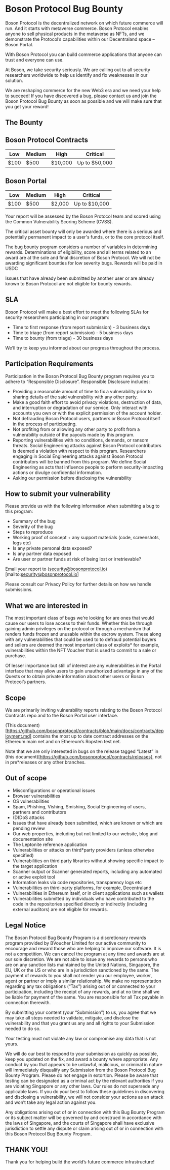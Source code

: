 # Boson Protocol Bug Bounty

Boson Protocol is the decentralized network on which future commerce will run. And it starts with metaverse commerce. Boson Protocol enables anyone to sell physical products in the metaverse as NFTs, and we demonstrate the Protocol’s capabilities within our Decentraland space – Boson Portal.

With Boson Protocol you can build commerce applications that anyone can trust and everyone can use.

At Boson, we take security seriously. We are calling out to all security researchers worldwide to help us identify and fix weaknesses in our solution. 

We are reshaping commerce for the new Web3 era and we need your help to succeed! If you have discovered a bug, please contact us and join the Boson Protocol Bug Bounty as soon as possible and we will make sure that you get your reward!

## The Bounty

## Boson Protocol Contracts

|Low |Medium|High    |Critical      |
|----|------|--------|--------------|
|$100 |$500 |$10,000 |Up to $50,000 |

## Boson Portal

|Low  |Medium|High    |Critical     |
|-----|------|--------|-------------|
|$100 |$500  |$2,000  |Up to $10,000|

Your report will be assessed by the Boson Protocol team and scored using the Common Vulnerability Scoring Scheme (CVSS).

The critical asset bounty will only be awarded where there is a serious and potentially permanent impact to a user's funds, or to the core protocol itself.

The bug bounty program considers a number of variables in determining rewards. Determinations of eligibility, score and all terms related to an award are at the sole and final discretion of Boson Protocol. We will not be awarding significant bounties for low severity bugs. Rewards will be paid in USDC

Issues that have already been submitted by another user or are already known to Boson Protocol are not eligible for bounty rewards.

## SLA

Boson Protocol will make a best effort to meet the following SLAs for security researchers participating in our program:

* Time to first response (from report submission) - 3 business days
* Time to triage (from report submission) - 5 business days
* Time to bounty (from triage) - 30 business days

We’ll try to keep you informed about our progress throughout the process.

## Participation Requirements 

Participation in the Boson Protocol Bug Bounty program requires you to adhere to “Responsible Disclosure”. Responsible Disclosure includes:

*  Providing a reasonable amount of time to fix a vulnerability prior to sharing details of the said vulnerability with any other party.
*  Make a good faith effort to avoid privacy violations, destruction of data, and interruption or degradation of our service. Only interact with accounts you own or with the explicit permission of the account holder.
*  Not defrauding Boson Protocol users, partners or Boson Protocol itself in the process of participating.
*  Not profiting from or allowing any other party to profit from a vulnerability outside of the payouts made by this program.
*  Reporting vulnerabilities with no conditions, demands, or ransom threats.
Social Engineering attacks against Boson Protocol contributors is deemed a violation with respect to this program. Researchers engaging in Social Engineering attacks against Boson Protocol contributors will be banned from this program. We define Social Engineering as acts that influence people to perform security-impacting actions or divulge confidential information.
*  Asking our permission before disclosing the vulnerability

## How to submit your vulnerability

Please provide us with the following information when submitting a bug to this program:

*  Summary of the bug
*  Severity of the bug
*  Steps to reproduce
*  Working proof of concept + any support materials (code, screenshots, logs etc)
*  Is any private personal data exposed?
*  Is any partner data exposed
*  Are user or partner funds at risk of being lost or irretrievable?

Email your report to (security@bosonprotocol.io)[mailto:security@bosonprotocol.io]
 
Please consult our Privacy Policy for further details on how we handle submissions.

## What we are interested in

The most important class of bugs we’re looking for are ones that would cause our users to lose access to their funds. Whether this be through gaining admin privileges on the protocol or through a mechanism that renders funds frozen and unusable within the escrow system. These along with any vulnerabilities that could be used to to defraud potential buyers and sellers are deemed the most important class of exploits* for example, vulnerabilities within the NFT Voucher that is used to commit to a sale or purchase.

Of lesser importance but still of interest are any vulnerabilities in the Portal interface that may allow users to gain unauthorized advantage in any of the Quests or to obtain private information about other users or Boson Protocol’s partners.

## Scope

We are primarily inviting vulnerability reports relating to the Boson Protocol Contracts repo and to the Boson Portal user interface.

(This document)[https://github.com/bosonprotocol/contracts/blob/main/docs/contracts/deployment.md] contains the most up to date contract addresses on the Ethereum main net and on Ethereum’s Ropsten test net.

Note that we are only interested in bugs on the release tagged “Latest” in (this document)[https://github.com/bosonprotocol/contracts/releases], not in pre*releases or any other branches.

## Out of scope

* Misconfigurations or operational issues
* Browser vulnerabilities
* OS vulnerabilities
* Spam, Phishing, Vishing, Smishing, Social Engineering of users, partners and contributors
* (D)DoS attacks
* Issues that have already been submitted, which are known or which are pending review
* Our web properties, including but not limited to our website, blog and documentation site
* The Leptonite reference application
* Vulnerabilities or attacks on third*party providers (unless otherwise specified)
* Vulnerabilities on third party libraries without showing specific impact to the target application
* Scanner output or Scanner generated reports, including any automated or active exploit tool
* Information leaks via code repositories, transparency logs etc
* Vulnerabilities on third-party platforms, for example, Decentraland
* Vulnerabilities in Ethereum itself, or in client applications such as wallets
* Vulnerabilities submitted by individuals who have contributed to the code in the repositories specified directly or indirectly (including external auditors) are not eligible for rewards.
 
## Legal Notice

The Boson Protocol Bug Bounty Program is a discretionary rewards program provided by BVoucher Limited for our active community to encourage and reward those who are helping to improve our software. It is not a competition. We can cancel the program at any time and awards are at our sole discretion. We are not able to issue any rewards to persons who are on any sanction lists maintained by the United Nations, Singapore, the EU, UK or the US or who are in a jurisdiction sanctioned by the same. The payment of rewards to you shall not render you our employee, worker, agent or partner or imply a similar relationship. We make no representation regarding any tax obligations (“Tax”) arising out of or connected to your participation, including the receipt of any rewards, and at no time shall we be liable for payment of the same. You are responsible for all Tax payable in connection therewith. 

By submitting your content (your “Submission”) to us, you agree that we may take all steps needed to validate, mitigate, and disclose the vulnerability and that you grant us any and all rights to your Submission needed to do so.

Your testing must not violate any law or compromise any data that is not yours. 

We will do our best to respond to your submission as quickly as possible, keep you updated on the fix, and award a bounty where appropriate. Any conduct by you that appears to be unlawful, malicious, or criminal in nature will immediately disqualify any Submission from the Boson Protocol Bug Bounty Program. Please do not engage in extortion. Please be aware that testing can be designated as a criminal act by the relevant authorities if you are violating Singapore or any other laws. Our rules do not supersede any applicable laws. If you do your best to follow these guidelines in discovering and disclosing a vulnerability, we will not consider your actions as an attack and won’t take any legal action against you.

Any obligations arising out of or in connection with this Bug Bounty Program or its subject matter will be governed by and construed in accordance with the laws of Singapore, and the courts of Singapore shall have exclusive jurisdiction to settle any dispute or claim arising out of or in connection with this Boson Protocol Bug Bounty Program.

## THANK YOU!

Thank you for helping build the world’s future commerce infrastructure!




